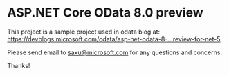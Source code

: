 # ASP.NET Core OData 8.0 preview

This project is a sample project used in odata blog at: 
https://devblogs.microsoft.com/odata/asp-net-odata-8-…review-for-net-5

Please send email to saxu@microsoft.com for any questions and concerns.

Thanks!
